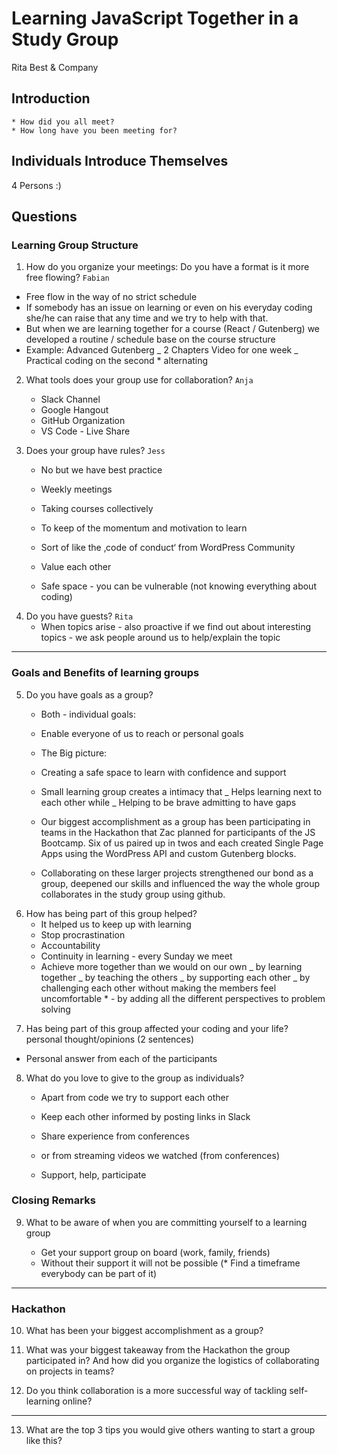 # Learning JavaScript Together in a Study Group

Rita Best & Company

## Introduction

    * How did you all meet?
    * How long have you been meeting for?

## Individuals Introduce Themselves

4 Persons :)

## Questions

### Learning Group Structure

1. How do you organize your meetings: Do you have a format is it more free flowing? `Fabian`

-   Free flow in the way of no strict schedule
-   If somebody has an issue on learning or even on his everyday coding she/he can raise that any time and we try to help with that.
-   But when we are learning together for a course (React / Gutenberg) we developed a routine / schedule base on the course structure
-   Example: Advanced Gutenberg
    _ 2 Chapters Video for one week
    _ Practical coding on the second \* alternating

2. What tools does your group use for collaboration? `Anja`

    - Slack Channel
    - Google Hangout
    - GitHub Organization
    - VS Code - Live Share


3) Does your group have rules? `Jess`

    - No but we have best practice
    - Weekly meetings
    - Taking courses collectively
    - To keep of the momentum and motivation to learn

    - Sort of like the ‚code of conduct‘ from WordPress Community
    - Value each other
    - Safe space - you can be vulnerable (not knowing everything about coding)


4. Do you have guests? `Rita`
    - When topics arise - also proactive if we find out about interesting topics - we ask people around us to help/explain the topic
---

### Goals and Benefits of learning groups

5. Do you have goals as a group?

    - Both - individual goals:
    - Enable everyone of us to reach or personal goals

    - The Big picture:
    - Creating a safe space to learn with confidence and support
    - Small learning group creates a intimacy that
      _ Helps learning next to each other while
      _ Helping to be brave admitting to have gaps
     
    - Our biggest accomplishment as a group has been participating in teams in the Hackathon that Zac planned for participants of the JS Bootcamp. Six of us paired up in twos and each created Single Page Apps using the WordPress API and custom Gutenberg blocks. 
    - Collaborating on these larger projects strengthened our bond as a group, deepened our skills and influenced the way the whole group collaborates in the study group using github. 

6) How has being part of this group helped?
    - It helped us to keep up with learning
    - Stop procrastination
    - Accountability
    - Continuity in learning - every Sunday we meet
    - Achieve more together than we would on our own
      _ by learning together
      _ by teaching the others
      _ by supporting each other
      _ by challenging each other without making the members feel uncomfortable \* - by adding all the different perspectives to problem solving

7. Has being part of this group affected your coding and your life?
   personal thought/opinions (2 sentences)

-   Personal answer from each of the participants

8. What do you love to give to the group as individuals?

    - Apart from code we try to support each other
    - Keep each other informed by posting links in Slack
    - Share experience from conferences
    - or from streaming videos we watched (from conferences)

    - Support, help, participate

### Closing Remarks

9. What to be aware of when you are committing yourself to a learning group

    - Get your support group on board (work, family, friends)
    - Without their support it will not be possible
      (\* Find a timeframe everybody can be part of it)

---

### Hackathon

10. What has been your biggest accomplishment as a group?

11. What was your biggest takeaway from the Hackathon the group participated in? And how did you organize the logistics of collaborating on projects in teams?

12. Do you think collaboration is a more successful way of tackling self-learning online?

---

13. What are the top 3 tips you would give others wanting to start a group like this?
